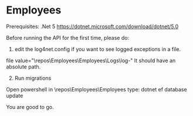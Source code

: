 # Employees

Prerequisites: .Net 5
https://dotnet.microsoft.com/download/dotnet/5.0

Before running the API for the first time, please do:

1. edit the log4net.config if you want to see logged exceptions in a file.

file value="\repos\Employees\Employees\Logs\log-"
It should have an absolute path.

2. Run migrations

Open powershell in \repos\Employees\Employees
type: dotnet ef database update

You are good to go.




